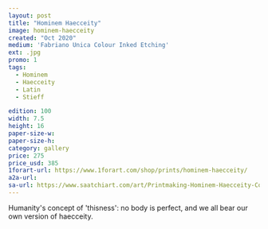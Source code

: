 ```yaml
---
layout: post
title: "Hominem Haecceity"
image: hominem-haecceity
created: "Oct 2020"
medium: 'Fabriano Unica Colour Inked Etching'
ext: .jpg
promo: 1
tags:
  - Hominem
  - Haecceity
  - Latin
  - Stieff

edition: 100
width: 7.5
height: 16
paper-size-w: 
paper-size-h: 
category: gallery
price: 275
price_usd: 385
1forart-url: https://www.1forart.com/shop/prints/hominem-haecceity/
a2a-url: 
sa-url: https://www.saatchiart.com/art/Printmaking-Hominem-Haecceity-Colour-Inked-Etching-Limited-Edition-of-100-Limited-Edition-of-100/19454/8005881/view
---
```


Humanity's concept of 'thisness': no body is perfect, and we all bear our own version of haecceity.
